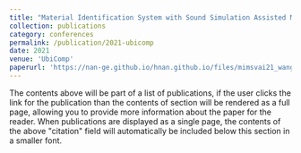 ```yaml
---
title: "Material Identification System with Sound Simulation Assisted Method in VR/AR Scenarios"
collection: publications
category: conferences
permalink: /publication/2021-ubicomp
date: 2021
venue: 'UbiComp'
paperurl: 'https://nan-ge.github.io/hnan.github.io/files/mimsvai21_wang.pdf'
---
```


The contents above will be part of a list of publications, if the user clicks the link for the publication than the contents of section will be rendered as a full page, allowing you to provide more information about the paper for the reader. When publications are displayed as a single page, the contents of the above "citation" field will automatically be included below this section in a smaller font.
